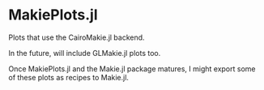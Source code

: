 # MakiePlots.jl
Plots that use the CairoMakie.jl backend.

In the future, will include GLMakie.jl plots too.

Once MakiePlots.jl and the Makie.jl package matures, I might export some of these plots as recipes to Makie.jl.